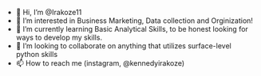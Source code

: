 - 👋 Hi, I’m @Irakoze11
- 👀 I’m interested in Business Marketing, Data collection and Orginization!
- 🌱 I’m currently learning Basic Analytical Skills, to be honest looking for ways to develop my skills.
- 💞️ I’m looking to collaborate on anything that utilizes surface-level python skills
- 📫 How to reach me (instagram, @kennedyirakoze)
